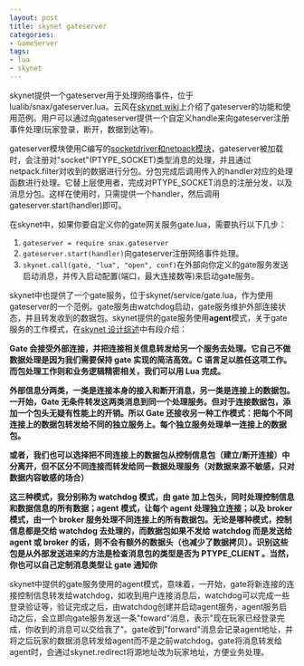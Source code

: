 ```yaml
---
layout: post
title: skynet gateserver
categories:
- GameServer
tags:
- lua
- skynet
---
```


skynet提供一个gateserver用于处理网络事件，位于lualib/snax/gateserver.lua。云风在[skynet wiki][1]上介绍了gateserver的功能和使用范例。用户可以通过向gateserver提供一个自定义handle来向gateserver注册事件处理(玩家登录，断开，数据到达等)。

<!--more-->

gateserver模块使用C编写的[socketdriver和netpack模块][2]，gateserver被加载时，会注册对"socket"(PTYPE_SOCKET)类型消息的处理，并且通过netpack.filter对收到的数据进行分包。分包完成后调用传入的handler对应的处理函数进行处理。它替上层使用者，完成对PTYPE_SOCKET消息的注册分发，以及消息分包。这样在使用时，只需提供一个handler，然后调用gateserver.start(handler)即可。

在skynet中，如果你要自定义你的gate网关服务gate.lua，需要执行以下几步：

1. `gateserver = require snax.gateserver`
2. `gateserver.start(handler)`向gateserver注册网络事件处理。
3. `skynet.call(gate, "lua", "open", conf)`在外部向你定义的gate服务发送启动消息，并传入启动配置(端口，最大连接数等)来启动gate服务。

skynet中也提供了一个gate服务，位于skynet/service/gate.lua，作为使用gateserver的一个范例。gate服务由watchdog启动，gate服务维护外部连接状态，并且转发收到的数据包。skynet提供的gate服务使用**agent**模式，关于gate服务的工作模式，在[skynet 设计综述][3]中有段介绍：

**Gate 会接受外部连接，并把连接相关信息转发给另一个服务去处理。它自己不做数据处理是因为我们需要保持 gate 实现的简洁高效。C 语言足以胜任这项工作。而包处理工作则和业务逻辑精密相关，我们可以用 Lua 完成。**

**外部信息分两类，一类是连接本身的接入和断开消息，另一类是连接上的数据包。一开始，Gate 无条件转发这两类消息到同一个处理服务。但对于连接数据包，添加一个包头无疑有性能上的开销。所以 Gate 还接收另一种工作模式：把每个不同连接上的数据包转发给不同的独立服务上。每个独立服务处理单一连接上的数据包。**

**或者，我们也可以选择把不同连接上的数据包从控制信息包（建立/断开连接）中分离开，但不区分不同连接而转发给同一数据处理服务（对数据来源不敏感，只对数据内容敏感的场合）**

**这三种模式，我分别称为 watchdog 模式，由 gate 加上包头，同时处理控制信息和数据信息的所有数据；agent 模式，让每个 agent 处理独立连接；以及 broker 模式，由一个 broker 服务处理不同连接上的所有数据包。无论是哪种模式，控制信息都是交给 watchdog 去处理的，而数据包如果不发给 watchdog 而是发送给 agent 或 broker 的话，则不会有额外的数据头（也减少了数据拷贝）。识别这些包是从外部发送进来的方法是检查消息包的类型是否为 PTYPE_CLIENT 。当然，你也可以自己定制消息类型让 gate 通知你**

skynet中提供的gate服务使用的agent模式，意味着，一开始，gate将新连接的连接控制信息转发给watchdog，如收到用户连接消息后，watchdog可以完成一些登录验证等，验证完成之后，由watchdog创建并启动agent服务，agent服务启动之后，会立即向gate服务发送一条"foward"消息，表示"现在玩家已经登录完成，你收到的消息可以交给我了"。gate收到"forward"消息会记录agent地址，并将之后玩家的数据消息转发给agent而不是之前watchdog。gate将消息转发给agent时，会通过skynet.redirect将源地址改为玩家地址，方便业务处理。


[1]: https://github.com/cloudwu/skynet/wiki/GateServer "skynet wiki: GateServer"
[2]: http://wudaijun.com/2015/02/skynet-socketserver/
[3]: http://blog.codingnow.com/2012/09/the_design_of_skynet.html "skynet 设计综述"
